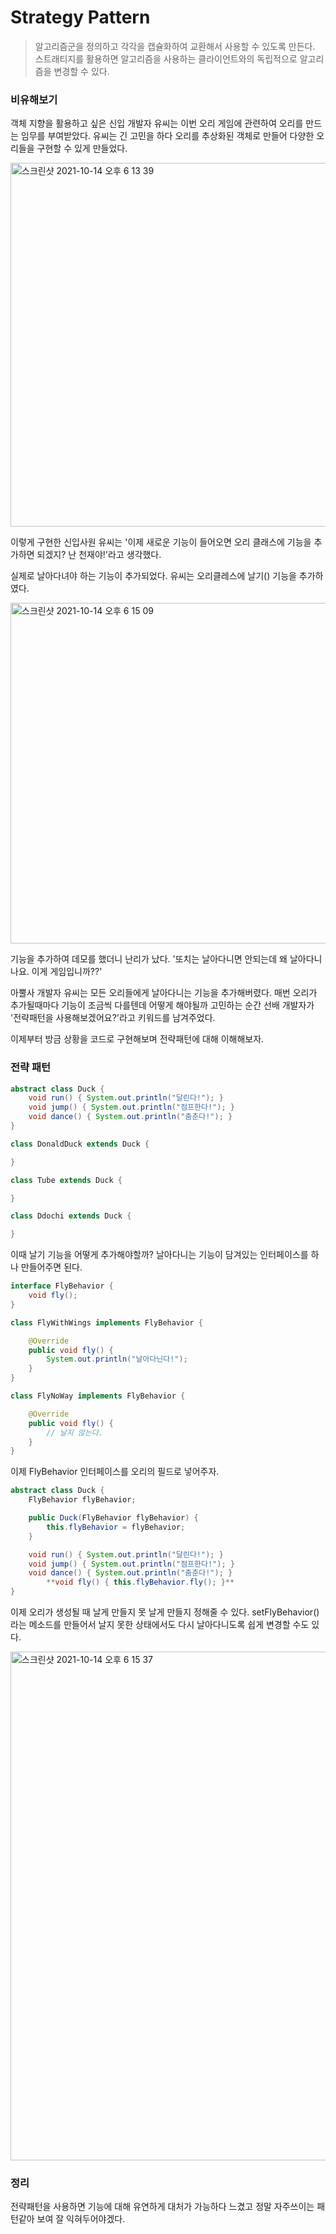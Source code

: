 # Strategy Pattern

> 알고리즘군을 정의하고 각각을 캡슐화하여 교환해서 사용할 수 있도록 만든다. 스트래티지를 활용하면 알고리즘을 사용하는 클라이언트와의 독립적으로 알고리즘을 변경할 수 있다.
> 

### 비유해보기

객체 지향을 활용하고 싶은 신입 개발자 유씨는 이번 오리 게임에 관련하여 오리를 만드는 임무를 부여받았다. 유씨는 긴 고민을 하다 오리를 추상화된 객체로 만들어 다양한 오리들을 구현할 수 있게 만들었다.

<img width="582" alt="스크린샷 2021-10-14 오후 6 13 39" src="https://user-images.githubusercontent.com/58363663/137288055-22a1d431-8c39-4806-b449-12315416cc34.png">


이렇게 구현한 신입사원 유씨는 '이제 새로운 기능이 들어오면 오리 클래스에 기능을 추가하면 되겠지? 난 천재야!'라고 생각했다. 

실제로 날아다녀야 하는 기능이 추가되었다. 유씨는 오리클레스에 날기() 기능을 추가하였다.

<img width="545" alt="스크린샷 2021-10-14 오후 6 15 09" src="https://user-images.githubusercontent.com/58363663/137288127-65f6c6a6-e308-44ed-ac9f-eca570c1546f.png">



기능을 추가하여 데모를 했더니 난리가 났다. '또치는 날아다니면 안되는데 왜 날아다니나요. 이게 게임입니까??'

아뿔사 개발자 유씨는 모든 오리들에게 날아다니는 기능을 추가해버렸다. 매번 오리가 추가될때마다 기능이 조금씩 다를텐데 어떻게 해야될까 고민하는 순간 선배 개발자가 '전략패턴을 사용해보겠어요?'라고 키워드를 남겨주었다.

이제부터 방금 상황을 코드로 구현해보며 전략패턴에 대해 이해해보자. 

### 전략 패턴

```java
abstract class Duck {
    void run() { System.out.println("달린다!"); }
    void jump() { System.out.println("점프한다!"); }
    void dance() { System.out.println("춤춘다!"); }
}

class DonaldDuck extends Duck {

}

class Tube extends Duck {

}

class Ddochi extends Duck {

}
```

이때 날기 기능을 어떻게 추가해야할까? 날아다니는 기능이 담겨있는 인터페이스를 하나 만들어주면 된다.

```java
interface FlyBehavior {
    void fly();
}

class FlyWithWings implements FlyBehavior {

    @Override
    public void fly() {
        System.out.println("날아다닌다!");
    }
}

class FlyNoWay implements FlyBehavior {

    @Override
    public void fly() {
        // 날지 않는다.
    }
}
```

이제 FlyBehavior 인터페이스를 오리의 필드로 넣어주자.

```java
abstract class Duck {
    FlyBehavior flyBehavior;

    public Duck(FlyBehavior flyBehavior) {
        this.flyBehavior = flyBehavior;
    }

    void run() { System.out.println("달린다!"); }
    void jump() { System.out.println("점프한다!"); }
    void dance() { System.out.println("춤춘다!"); }
		**void fly() { this.flyBehavior.fly(); }**
}
```

이제 오리가 생성될 때 날게 만들지 못 날게 만들지 정해줄 수 있다. 
setFlyBehavior()라는 메소드를 만들어서 날지 못한 상태에서도 다시 날아다니도록 쉽게 변경할 수도 있다.

<img width="814" alt="스크린샷 2021-10-14 오후 6 15 37" src="https://user-images.githubusercontent.com/58363663/137288319-71e5eea5-1501-4726-8e8b-49b9200897b7.png">



### 정리

전략패턴을 사용하면 기능에 대해 유연하게 대처가 가능하다 느겼고 정말 자주쓰이는 패턴같아 보여 잘 익혀두어야겠다.
